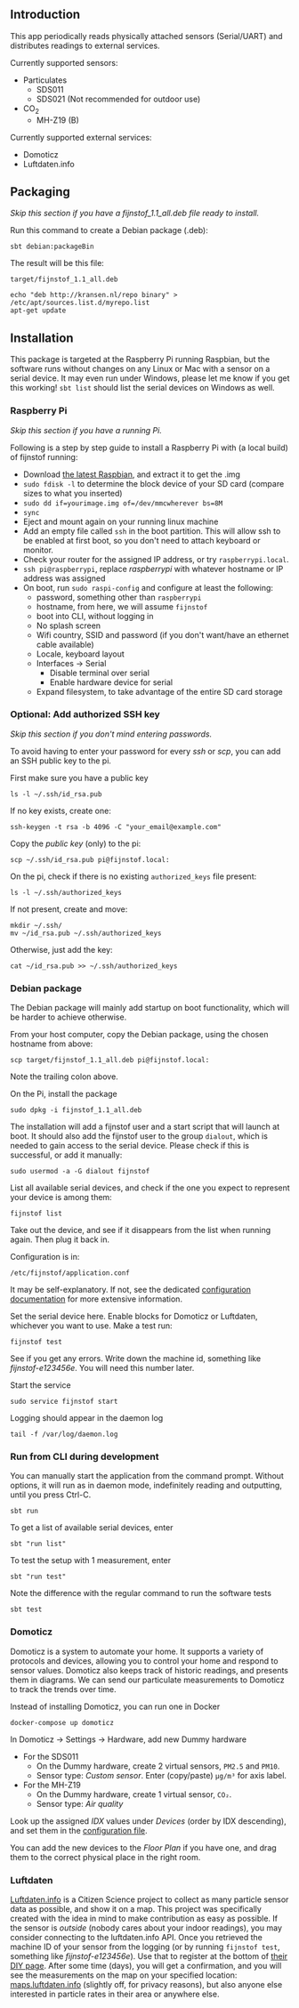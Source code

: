## Introduction

This app periodically reads physically attached sensors (Serial/UART) and distributes readings to external services.

Currently supported sensors: 

- Particulates
  - SDS011
  - SDS021 (Not recommended for outdoor use)
- CO<sub>2</sub>
  - MH-Z19 (B)

Currently supported external services:

- Domoticz
- Luftdaten.info

## Packaging

_Skip this section if you have a _fijnstof_1.1_all.deb_ file ready to install._

Run this command to create a Debian package (.deb):

    sbt debian:packageBin
    
The result will be this file:   

    target/fijnstof_1.1_all.deb
    
    echo "deb http://kransen.nl/repo binary" > /etc/apt/sources.list.d/myrepo.list
    apt-get update

## Installation

This package is targeted at the Raspberry Pi running Raspbian, but the software runs without changes on any Linux or Mac 
with a sensor on a serial device. It may even run under Windows, please let me know if you get this working! `sbt list` should list the
 serial devices on Windows as well. 
 
### Raspberry Pi

_Skip this section if you have a running Pi._

Following is a step by step guide to install a Raspberry Pi with (a local build) of fijnstof running:

- Download [the latest Raspbian](https://www.raspberrypi.org/downloads/raspbian/), and extract it to get the .img
- `sudo fdisk -l` to determine the block device of your SD card (compare sizes to what you inserted)
- `sudo dd if=yourimage.img of=/dev/mmcwherever bs=8M`
- `sync`
- Eject and mount again on your running linux machine
- Add an empty file called `ssh` in the boot partition. This will allow ssh to be enabled at first boot, so you don't need to attach keyboard or monitor.
- Check your router for the assigned IP address, or try `raspberrypi.local`.
- `ssh pi@raspberrypi`, replace _raspberrypi_ with whatever hostname or IP address was assigned
- On boot, run `sudo raspi-config` and configure at least the following:
    - password, something other than `raspberrypi`
    - hostname, from here, we will assume `fijnstof`
    - boot into CLI, without logging in
    - No splash screen
    - Wifi country, SSID and password (if you don't want/have an ethernet cable available)
    - Locale, keyboard layout
    - Interfaces -> Serial
        - Disable terminal over serial
        - Enable hardware device for serial
    - Expand filesystem, to take advantage of the entire SD card storage
    
### Optional: Add authorized SSH key

_Skip this section if you don't mind entering passwords._

To avoid having to enter your password for every _ssh_ or _scp_, you can add an SSH public key to the pi. 

First make sure you have a public key

    ls -l ~/.ssh/id_rsa.pub

If no key exists, create one:

    ssh-keygen -t rsa -b 4096 -C "your_email@example.com"

Copy the _public key_ (only) to the pi:

    scp ~/.ssh/id_rsa.pub pi@fijnstof.local:

On the pi, check if there is no existing `authorized_keys` file present:

    ls -l ~/.ssh/authorized_keys

If not present, create and move:

    mkdir ~/.ssh/
    mv ~/id_rsa.pub ~/.ssh/authorized_keys

Otherwise, just add the key:

    cat ~/id_rsa.pub >> ~/.ssh/authorized_keys

### Debian package
    
The Debian package will mainly add startup on boot functionality, which will be harder to achieve otherwise.  

From your host computer, copy the Debian package, using the chosen hostname from above:

    scp target/fijnstof_1.1_all.deb pi@fijnstof.local:

Note the trailing colon above.

On the Pi, install the package 
   
    sudo dpkg -i fijnstof_1.1_all.deb
    
The installation will add a fijnstof user and a start script that will launch at boot. 
It should also add the fijnstof user to the group `dialout`, which is needed to gain access to the serial device. 
Please check if this is successful, or add it manually: 

    sudo usermod -a -G dialout fijnstof
    
List all available serial devices, and check if the one you expect to represent your device is among them:

    fijnstof list
    
Take out the device, and see if it disappears from the list when running again. Then plug it back in.
    
Configuration is in:

    /etc/fijnstof/application.conf
    
It may be self-explanatory. If not, see the dedicated [configuration documentation](Configuration.md) for more extensive information.
    
Set the serial device here. Enable blocks for Domoticz or Luftdaten, whichever you want to use. Make a test run:

    fijnstof test
    
See if you get any errors. Write down the machine id, something like _fijnstof-e123456e_. You will need this number later.

Start the service

    sudo service fijnstof start
    
Logging should appear in the daemon log

    tail -f /var/log/daemon.log
        
### Run from CLI during development

You can manually start the application from the command prompt. Without options, it will run as in daemon mode,
indefinitely reading and outputting, until you press Ctrl-C.

    sbt run
    
To get a list of available serial devices, enter

    sbt "run list"
    
To test the setup with 1 measurement, enter

    sbt "run test"
    
Note the difference with the regular command to run the software tests

    sbt test

### Domoticz

Domoticz is a system to automate your home. It supports a variety of protocols and devices, allowing you to control your home and respond to sensor values. 
Domoticz also keeps track of historic readings, and presents them in diagrams. We can send our particulate measurements to Domoticz to track the trends over time.

Instead of installing Domoticz, you can run one in Docker

    docker-compose up domoticz

In Domoticz -> Settings -> Hardware, add new Dummy hardware

- For the SDS011
  - On the Dummy hardware, create 2 virtual sensors, `PM2.5` and `PM10`. 
  - Sensor type: _Custom sensor_. Enter (copy/paste) `µg/m³` for axis label. 
- For the MH-Z19
  - On the Dummy hardware, create 1 virtual sensor, `CO₂`. 
  - Sensor type: _Air quality_

Look up the assigned _IDX_ values under _Devices_ (order by IDX descending), and set them in the [configuration file](Configuration.md).

You can add the new devices to the _Floor Plan_ if you have one, and drag them to the correct physical place in the right room.

### Luftdaten

[Luftdaten.info](http://luftdaten.info) is a Citizen Science project to collect as many particle sensor data as possible, and show it on a map. 
This project was specifically created with the idea in mind to make contribution as easy as possible. 
If the sensor is _outside_ (nobody cares about your indoor readings), you may consider connecting to the luftdaten.info API. 
Once you retrieved the machine ID of your sensor from the logging (or by running `fijnstof test`, something like _fijnstof-e123456e_). 
Use that to register at the bottom of [their DIY page](https://luftdaten.info/en/construction-manual/). 
After some time (days), you  will get a confirmation, and you will see the measurements on the map on your specified 
location: [maps.luftdaten.info](http://maps.luftdaten.info) (slightly off, for privacy reasons), 
but also anyone else interested in particle rates in their area or anywhere else.


